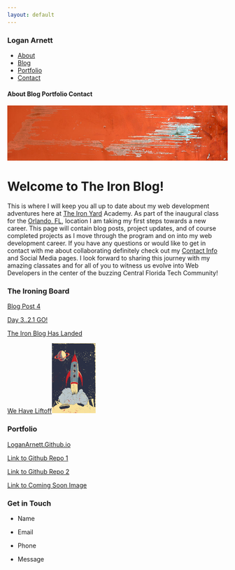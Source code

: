 ```yaml
---
layout: default
---
```



<div id="navbar" >
    <h3 id="mainname"> Logan Arnett</h3>
    <div id="navbar-right">
    <ul id="nav">
        <li><a href="/">About</a></li>
        <li><a href="/">Blog</a></li>
        <li><a href="/">Portfolio</a></li>
        <li><a href="/">Contact</a></li>
    </ul>
    </div>
</div>

#### About Blog Portfolio Contact

<p id ="banner"><img  src="images/paintbg.jpg" alt="images/wolvevo.png"></p>

# Welcome to The Iron Blog!
This is where I will keep you all up to date about my web development
adventures here at [The Iron Yard](http://theironyard.com/) Academy. As part
of the inaugural class for the [Orlando, FL](http://theironyard.com/locations/orlando/), location I
am taking my first steps towards a new career. This page will contain blog posts,
project updates, and of course completed projects as I move through the program
and on into my web development career. If you have any questions or would like 
to get in contact with me about collaborating definitely check out my [Contact Info](#contact)
and Social Media pages. I look forward to sharing this journey with my amazing
classates and for all of you to witness us evolve into Web Developers in the 
center of the buzzing Central Florida Tech Community!

### The Ironing Board

[Blog Post 4](/)

[Day 3..2.1 GO!](/2014/09/24/Day-3-2-1-Go)

[The Iron Blog Has Landed](/2014/09/23/The-Iron-Blog-Has-Landed)

[We Have Liftoff](/2014/09/22/We-Have-Liftoff)<img src="images/liftoff.png" alt="" width="100" height="160">


### Portfolio

[LoganArnett.Github.io](https://github.com/LoganArnett/LoganArnett.github.io)

[Link to Github Repo 1](/)

[Link to Github Repo 2](/)

[Link to Coming Soon Image](/)

### Get in Touch

* Name

* Email
 
* Phone

* Message






